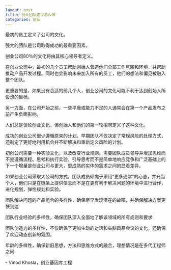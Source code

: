 ```yaml
---
layout: post
title: 创业团队建设怎么做
categories: 创业
---
```

最初的员工定义了公司的文化。



强大的团队是公司取得成功的最重要因素。



创业公司80％的文化将由其核心领导者定义。



在创业公司中，最初的几个员工帮助创始人营造他们全部工作氛围和环境，并帮助推动产品开发过程。同时也会影响未来加入所有的员工，他们的想法和偏见被融入整个团队。



更重要的是，如果没有合适的前几个人，创业公司的文化可能不利于达到创始人所设想的目标。



另一方面，在公司开始之前，一些平庸或能力不足的人通常会在第一个产品发布之前产生负面影响。



人们总是谈论创业文化，但创始人和他们的第一轮招聘定义了这种文化。



成功的创业公司很少遵循原来的计划。早期团队不仅决定了常规风险的处理方式，还制定了更好地利用机会并不断解决和重新定义风险的计划。



初创公司需要一种实验文化，以及改变行业规则。需要团队成员领导并增加思维而不是遵循流程。思考和执行实验，引导思考而不是简单地响应竞争和广泛基础上的下一个增量是创业公司与更大，更成熟的实体的需求之间的显着差异。



如果创业公司采取大公司的方式，团队成员倾向于采用“更多通常”的心态，并充当个人，他们只是在链条上提供信息而不是在更有利于解决问题的环境中进行合作，进化规划，弹性规划和实验。



团队解决问题的产品组合的多样性，确保尽早发现潜在的故障，并确保解决方案更快到达



团队行业经验的多样性，确保团队深入全面地了解该领域的所有规则和要求



团队创造力的多样性，不仅确保了更加生动的对话和头脑风暴会议的文化，还确保了欢迎动态创新的氛围。



年龄的多样性，确保新旧思想，方法和思维方式的融合，理想情况是在多代工程师之间 



\- Vinod Khosla，创业基因库工程
